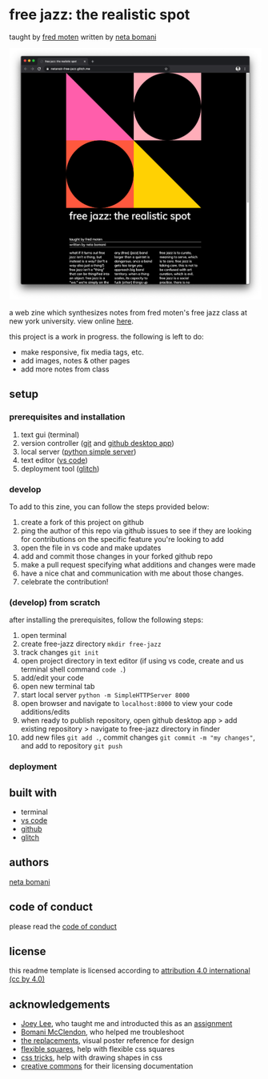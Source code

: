 <!-- Every README should start with an H1 -->
# free jazz: the realistic spot
taught by [fred moten](https://tisch.nyu.edu/about/directory/performance-studies/fred-moten)
written by [neta bomani](https://netabomani.com)

![a screenshot of the webpage, which is stylized in minimal swiss design](screenshot.png)

<!-- A one sentence description of the project or assignment -->
a web zine which synthesizes notes from fred moten's free jazz class at new york university. 
view online [here](https://netanoir-free-jazz.glitch.me/). 

this project is a work in progress. the following is left to do:
* make responsive, fix media tags, etc.
* add images, notes & other pages
* add more notes from class

<!-- It is essential to describe how to set up your project -->
## setup

<!-- Any knowledge or tools you will need before hand -->
### prerequisites and installation

1. text gui (terminal)
2. version controller ([git](https://git-scm.com/downloads) and [github desktop app](https://desktop.github.com/))
3. local server ([python simple server](https://docs.python.org/2/library/simplehttpserver.html))
3. text editor ([vs code](https://code.visualstudio.com/))
4. deployment tool ([glitch](https://glitch.me))

<!-- Write instructions on how to start working on your project -->
### develop

To add to this zine, you can follow the steps provided below:
1. create a fork of this project on github
2. ping the author of this repo via github issues to see if they are looking for contributions on the specific feature you're looking to add
3. open the file in vs code and make updates 
4. add and commit those changes in your forked github repo
5. make a pull request specifying what additions and changes were made
6. have a nice chat and communication with me about those changes. 
7. celebrate the contribution! 

### (develop) from scratch
after installing the prerequisites, follow the following steps:
1. open terminal
2. create free-jazz directory `mkdir free-jazz`
3. track changes `git init `
4. open project directory in text editor (if using vs code, create and us terminal shell command `code .`)
5. add/edit your code
6. open new terminal tab
7. start local server `python -m SimpleHTTPServer 8000`
8. open browser and navigate to `localhost:8000` to view your code additions/edits
8. when ready to publish repository, open github desktop app > add existing repository > navigate to free-jazz directory in finder
9. add new files `git add .`, commit changes `git commit -m "my changes"`, and add to repository `git push`

<!-- Notes about the deployment -->
### deployment

## built with

* terminal
* [vs code](https://code.visualstudio.com/)
* [github](https://github.com) 
* [glitch](https://glitch.me)

## authors

[neta bomani](https://netabomani.com)

## code of conduct

please read the [code of conduct](https://www.mozilla.org/en-US/about/governance/policies/participation/) 

## license

this readme template is licensed according to [attribution 4.0 international (cc by 4.0) ](https://creativecommons.org/licenses/by/4.0/)

<!-- thank and reference all the things that made your project happen -->
## acknowledgements

* [Joey Lee](https://jk-lee.com/), who taught me and introducted this as an [assignment](https://github.com/itp-dwd/2020-spring/blob/master/weeks/02_front-end-foundations.md)
* [Bomani McClendon](https://bomani.xyz), who helped me troubleshoot
* [the replacements](https://www.swissted.com/products/the-replacements-at-cabaret-metro-1985), visual poster reference for design
* [flexible squares](https://codepen.io/stevemckinney/pen/dGzXwO), help with flexible css squares
* [css tricks](https://css-tricks.com/the-shapes-of-css/), help with drawing shapes in css
* [creative commons](https://creativecommons.org/licenses/by/4.0/) for their licensing documentation
